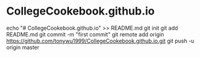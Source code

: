 # CollegeCookebook.github.io
echo "# CollegeCookebook.github.io" >> README.md
git init
git add README.md
git commit -m "first commit"
git remote add origin https://github.com/tonywu1999/CollegeCookebook.github.io.git
git push -u origin master
